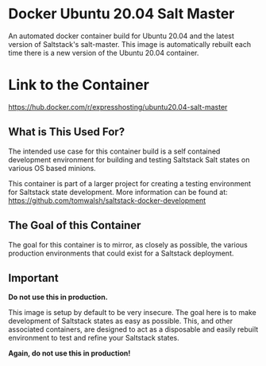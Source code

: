 # Docker Ubuntu 20.04 Salt Master
An automated docker container build for Ubuntu 20.04 and the latest version of Saltstack's salt-master. This image is automatically rebuilt each time there is a new version of the Ubuntu 20.04 container.

# Link to the Container
https://hub.docker.com/r/expresshosting/ubuntu20.04-salt-master

## What is This Used For?
The intended use case for this container build is a self contained development environment for building and testing Saltstack Salt states on various OS based minions.

This container is part of a larger project for creating a testing environment for Saltstack state development. More information can be found at: https://github.com/tomwalsh/saltstack-docker-development

## The Goal of this Container
The goal for this container is to mirror, as closely as possible, the various production environments that could exist for a Saltstack deployment.

## Important
**Do not use this in production.**

This image is setup by default to be very insecure. The goal here is to make development of Saltstack states as easy as possible. This, and other associated containers, are designed to act as a disposable and easily rebuilt environment to test and refine your Saltstack states.

**Again, do not use this in production!**